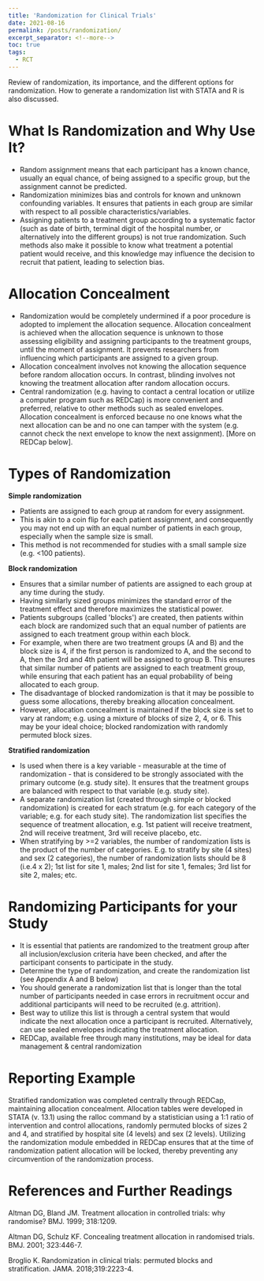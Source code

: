 ```yaml
---
title: 'Randomization for Clinical Trials'
date: 2021-08-16
permalink: /posts/randomization/
excerpt_separator: <!--more-->
toc: true
tags:
  - RCT
---
```


Review of randomization, its importance, and the different options for randomization. How to generate a randomization list with STATA and R is also discussed. 

<!--more-->

# What Is Randomization and Why Use It?
- Random assignment means that each participant has a known chance, usually an equal chance, of being assigned to a specific group, but the assignment cannot be predicted. 
- Randomization minimizes bias and controls for known and unknown confounding variables. It ensures that patients in each group are similar with respect to all possible characteristics/variables. 
- Assigning patients to a treatment group according to a systematic factor (such as date of birth, terminal digit of the hospital number, or alternatively into the different groups) is not true randomization. Such methods also make it possible to know what treatment a potential patient would receive, and this knowledge may influence the decision to recruit that patient, leading to selection bias.

# Allocation Concealment 
- Randomization would be completely undermined if a poor procedure is adopted to implement the allocation sequence. Allocation concealment is achieved when the allocation sequence is unknown to those assessing eligibility and assigning participants to the treatment groups, until the moment of assignment. It prevents researchers from influencing which participants are assigned to a given group.
- Allocation concealment involves not knowing the allocation sequence before random allocation occurs. In contrast, blinding involves not knowing the treatment allocation after random allocation occurs. 
- Central randomization (e.g. having to contact a central location or utilize a computer program such as REDCap) is more convenient and preferred, relative to other methods such as sealed envelopes.  Allocation concealment is enforced because no one knows what the next allocation can be and no one can tamper with the system (e.g. cannot check the next envelope to know the next assignment). [More on REDCap below].  



# Types of Randomization
**Simple randomization**
- Patients are assigned to each group at random for every assignment.
- This is akin to a coin flip for each patient assignment, and consequently you may not end up with an equal number of patients in each group, especially when the sample size is small.
- This method is not recommended for studies with a small sample size (e.g. <100 patients).

**Block randomization** 
- Ensures that a similar number of patients are assigned to each group at any time during the study. 
- Having similarly sized groups minimizes the standard error of the treatment effect and therefore maximizes the statistical power. 
- Patients subgroups (called 'blocks') are created, then patients within each block are randomized such that an equal number of patients are assigned to each treatment group within each block.
- For example, when there are two treatment groups (A and B) and the block size is 4, if the first person is randomized to A, and the second to A, then the 3rd and 4th patient will be assigned to group B. This ensures that similar number of patients are assigned to each treatment group, while ensuring that each patient has an equal probability of being allocated to each group. 
- The disadvantage of blocked randomization is that it may be possible to guess some allocations, thereby breaking allocation concealment.
- However, allocation concealment is maintained if the block size is set to vary at random; e.g. using a mixture of blocks of size 2, 4, or 6. This may be your ideal choice; blocked randomization with randomly permuted block sizes.

**Stratified randomization**
- Is used when there is a key variable - measurable at the time of randomization - that is considered to be strongly associated with the primary outcome (e.g. study site). It ensures that the treatment groups are balanced with respect to that variable (e.g. study site).
- A separate randomization list (created through simple or blocked randomization) is created for each stratum (e.g. for each category of the variable; e.g. for each study site). The randomization list specifies the sequence of treatment allocation, e.g. 1st patient will receive treatment, 2nd will receive treatment, 3rd will receive placebo, etc.
-  When stratifying by >=2 variables, the number of randomization lists is the product of the number of categories. E.g. to stratify by site (4 sites) and sex (2 categories), the number of randomization lists should be 8 (i.e.4 x 2); 1st list for site 1, males; 2nd list for site 1, females; 3rd list for site 2, males; etc.

# Randomizing Participants for your Study 
- It is essential that patients are randomized to the treatment group after all inclusion/exclusion criteria have been checked, and after the participant consents to participate in the study. 
- Determine the type of randomization, and create the randomization list (see Appendix A and B below)
- You should generate a randomization list that is longer than the total number of participants needed in case errors in recruitment occur and additional participants will need to be recruited (e.g. attrition).
- Best way to utilize this list is through a central system that would indicate the next allocation once a participant is recruited. Alternatively, can use sealed envelopes indicating the treatment allocation.
- REDCap, available free through many institutions, may be ideal for data management & central randomization

# Reporting Example
Stratified randomization was completed centrally through REDCap, maintaining allocation concealment. Allocation tables were developed in STATA (v. 13.1) using the ralloc command by a statistician using a 1:1 ratio of intervention and control allocations, randomly permuted blocks of sizes 2 and 4, and stratified by hospital site (4 levels) and sex (2 levels). Utilizing the randomization module embedded in REDCap ensures that at the time of randomization patient allocation will be locked, thereby preventing any circumvention of the randomization process.

# References and Further Readings
Altman DG, Bland JM. Treatment allocation in controlled trials: why randomise? BMJ. 1999; 318:1209.

Altman DG, Schulz KF. Concealing treatment allocation in randomised trials. BMJ. 2001; 323:446-7.

Broglio K. Randomization in clinical trials: permuted blocks and stratification. JAMA. 2018;319:2223-4.
